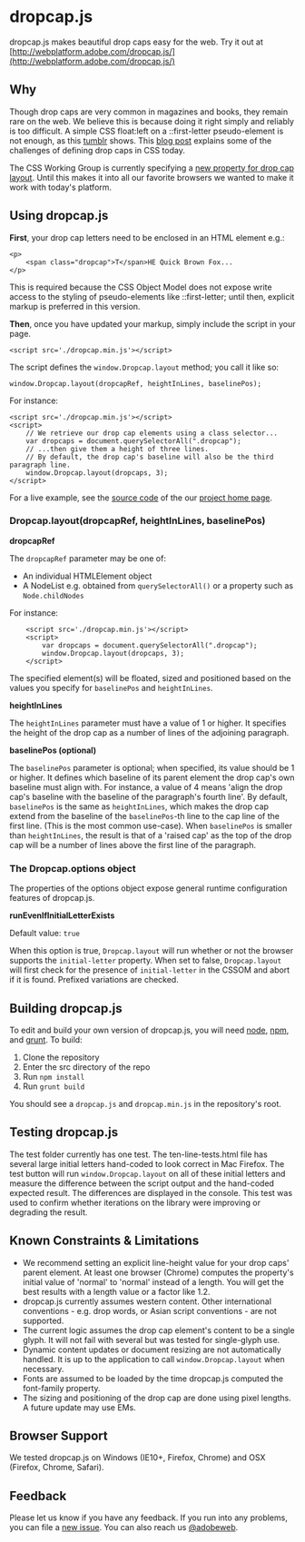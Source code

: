 dropcap.js
===========

dropcap.js makes beautiful drop caps easy for the web. Try it out at [http://webplatform.adobe.com/dropcap.js/](http://webplatform.adobe.com/dropcap.js/)

## Why
Though drop caps are very common in magazines and books, they remain rare on the web. We believe this is because doing it right simply and reliably is too difficult. A simple CSS float:left on a ::first-letter pseudo-element is not enough, as this [tumblr][tumblr] shows. This [blog post][blog] explains some of the challenges of defining drop caps in CSS today.

The CSS Working Group is currently specifying a [new property for drop cap layout][initial-letter]. Until this makes it into all our favorite browsers we wanted to make it work with today's platform. 

## Using dropcap.js

**First**, your drop cap letters need to be enclosed in an HTML element e.g.:

    <p>
        <span class="dropcap">T</span>HE Quick Brown Fox...
    </p>

This is required because the CSS Object Model does not expose write access to the styling of pseudo-elements like ::first-letter; until then, explicit markup is preferred in this version.

**Then**, once you have updated your markup, simply include the script in your page.
   
    <script src='./dropcap.min.js'></script>

The script defines the `window.Dropcap.layout` method; you call it like so:

    window.Dropcap.layout(dropcapRef, heightInLines, baselinePos);

For instance:

    <script src='./dropcap.min.js'></script>
    <script>
        // We retrieve our drop cap elements using a class selector...
        var dropcaps = document.querySelectorAll(".dropcap"); 
        // ...then give them a height of three lines. 
        // By default, the drop cap's baseline will also be the third paragraph line.
        window.Dropcap.layout(dropcaps, 3); 
    </script>

For a live example, see the [source code][site-page] of the our [project home page][project-home].
    
### Dropcap.layout(dropcapRef, heightInLines, baselinePos)

**dropcapRef**

The `dropcapRef` parameter may be one of:

* An individual HTMLElement object 
* A NodeList e.g. obtained from `querySelectorAll()` or a property such as `Node.childNodes` 

For instance:

		<script src='./dropcap.min.js'></script>
		<script>
			var dropcaps = document.querySelectorAll(".dropcap");
    		window.Dropcap.layout(dropcaps, 3);
    	</script>
		
 
The specified element(s) will be floated, sized and positioned based on the values you specify for `baselinePos` and `heightInLines`.

**heightInLines**

The `heightInLines` parameter must have a value of 1 or higher. It specifies the height of the drop cap as a number of lines of the adjoining paragraph. 

**baselinePos (optional)**

The `baselinePos` parameter is optional; when specified, its value should be 1 or higher. It defines which baseline of its parent element the drop cap's own baseline must align with. For instance, a value of 4 means 'align the drop cap's baseline with the baseline of the paragraph's fourth line'. By default, `baselinePos` is the same as `heightInLines`, which makes the drop cap extend from the baseline of the `baselinePos`-th line to the cap line of the first line. (This is the most common use-case). When `baselinePos` is smaller than `heightInLines`, the result is that of a 'raised cap' as the top of the drop cap will be a number of lines above the first line of the paragraph.

### The Dropcap.options object

The properties of the options object expose general runtime configuration features of dropcap.js.

**runEvenIfInitialLetterExists**

Default value: `true`

When this option is true, `Dropcap.layout` will run whether or not the browser supports the `initial-letter` property. When set to false, `Dropcap.layout` will first check for the presence of `initial-letter` in the CSSOM and abort if it is found. Prefixed variations are checked.


## Building dropcap.js

To edit and build your own version of dropcap.js, you will need [node][node], [npm][npm], and [grunt][grunt]. To build:

1. Clone the repository
2. Enter the src directory of the repo
3. Run `npm install`
4. Run `grunt build`

You should see a `dropcap.js` and `dropcap.min.js` in the repository's root.

## Testing dropcap.js

The test folder currently has one test. The ten-line-tests.html file has
several large initial letters hand-coded to look correct in Mac Firefox.
The test button will run `window.Dropcap.layout` on all of these initial
letters and measure the difference between the script output and the
hand-coded expected result. The differences are displayed in the console.
This test was used to confirm whether iterations on the library were
improving or degrading the result.

## Known Constraints & Limitations

* We recommend setting an explicit line-height value for your drop caps' parent element. At least one browser (Chrome) computes the property's initial value of 'normal' to 'normal' instead of a length. You will get the best results with a length value or a factor like 1.2.
* dropcap.js currently assumes western content. Other international conventions - e.g. drop words, or Asian script conventions - are not supported.
* The current logic assumes the drop cap element's content to be a single glyph. It will not fail with several but was tested for single-glyph use.
* Dynamic content updates or document resizing are not automatically handled. It is up to the application to call `window.Dropcap.layout` when necessary.
* Fonts are assumed to be loaded by the time dropcap.js computed the font-family property.
* The sizing and positioning of the drop cap are done using pixel lengths. A future update may use EMs.

## Browser Support

We tested dropcap.js on Windows (IE10+, Firefox, Chrome) and OSX (Firefox, Chrome, Safari).

## Feedback

Please let us know if you have any feedback. If you run into any problems, you can file a [new issue][new-issue]. You can also reach us [@adobeweb][twitter].


[tumblr]: http://dauwhe.tumblr.com/
[initial-letter]: http://dev.w3.org/csswg/css-inline/#DropInitial
[node]: http://nodejs.org
[npm]: http://www.npmjs.org
[grunt]: http://gruntjs.com
[blog]: http://blogs.adobe.com/webplatform/2014/10/02/drop-caps-are-beautiful/
[site-page]: https://github.com/adobe-webplatform/dropcap.js/blob/gh-pages/index.html
[project-home]: http://webplatform.adobe.com/dropcap.js/
[new-issue]: https://github.com/adobe-webplatform/dropcap.js/issues/new
[twitter]: http://twitter.com/adobeweb


